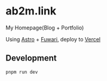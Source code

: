 # ab2m.link

My Homepage(Blog + Portfolio)

Using [Astro](https://astro.build) + [Fuwari](https://github.com/saicaca/fuwari), deploy to [Vercel](https://vercel.com)

## Development

```
pnpm run dev
```